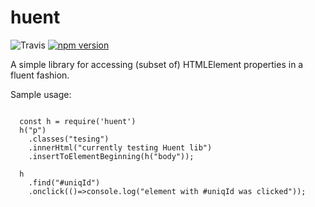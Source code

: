 # huent
![Travis](https://api.travis-ci.com/dmonizer/huent.svg?branch=main) [![npm version](https://badge.fury.io/js/huent.svg)](https://badge.fury.io/js/huent)

A simple library for accessing (subset of) HTMLElement properties in a fluent fashion.

Sample usage:

~~~~

  const h = require('huent')
  h("p")
    .classes("tesing")
    .innerHtml("currently testing Huent lib")
    .insertToElementBeginning(h("body"));
  
  h
    .find("#uniqId")
    .onclick(()=>console.log("element with #uniqId was clicked"));
~~~~

